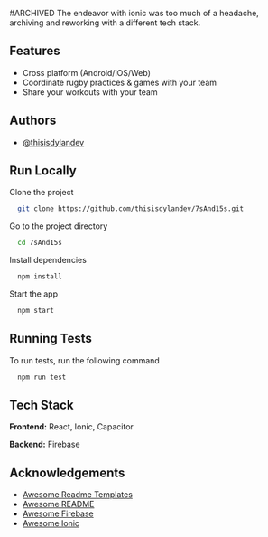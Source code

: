 
#ARCHIVED
The endeavor with ionic was too much of a headache, archiving and reworking with a different tech stack.

## Features

- Cross platform (Android/iOS/Web)
- Coordinate rugby practices & games with your team
- Share your workouts with your team

  
## Authors

- [@thisisdylandev](https://www.github.com/thisisdylandev)

  
## Run Locally

Clone the project

```bash
  git clone https://github.com/thisisdylandev/7sAnd15s.git
```

Go to the project directory

```bash
  cd 7sAnd15s
```

Install dependencies

```bash
  npm install
```

Start the app

```bash
  npm start
```

  
## Running Tests

To run tests, run the following command

```bash
  npm run test
```

  
## Tech Stack

**Frontend:** React, Ionic, Capacitor

**Backend:** Firebase

  
## Acknowledgements

 - [Awesome Readme Templates](https://awesomeopensource.com/project/elangosundar/awesome-README-templates)
 - [Awesome README](https://github.com/matiassingers/awesome-readme)
 - [Awesome Firebase](https://github.com/jthegedus/awesome-firebase)
 - [Awesome Ionic](https://github.com/candelibas/awesome-ionic#readme)
  
